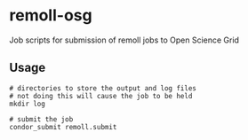 # remoll-osg
Job scripts for submission of remoll jobs to Open Science Grid

## Usage
```shell script
# directories to store the output and log files
# not doing this will cause the job to be held
mkdir log

# submit the job
condor_submit remoll.submit 
```